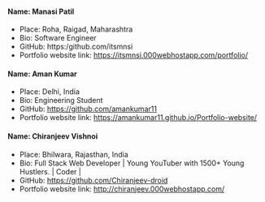 #### Name: Manasi Patil
- Place: Roha, Raigad, Maharashtra
- Bio: Software Engineer
- GitHub: https:/github.com/itsmnsi
- Portfolio website link: https://itsmnsi.000webhostapp.com/portfolio/

#### Name: Aman Kumar
- Place: Delhi, India
- Bio: Engineering Student
- GitHub: https://github.com/amankumar11
- Portfolio website link: https://amankumar11.github.io/Portfolio-website/

#### Name: Chiranjeev Vishnoi
- Place: Bhilwara, Rajasthan, India
- Bio: Full Stack Web Developer | Young YouTuber with 1500+ Young Hustlers. | Coder |
- GitHub: https://github.com/Chiranjeev-droid
- Portfolio website link: http://chiranjeev.000webhostapp.com/

